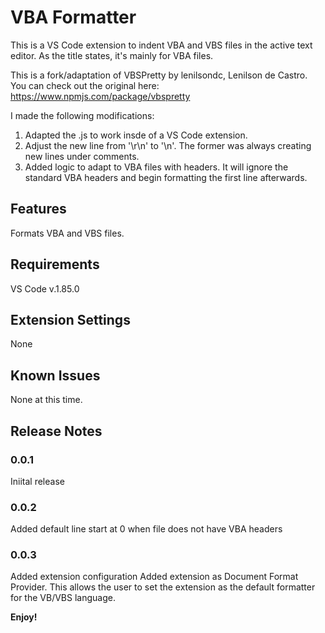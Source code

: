 # VBA Formatter 
This is a VS Code extension to indent VBA and VBS files in the active text editor. As the title states, it's mainly for VBA files.

This is a fork/adaptation of VBSPretty by lenilsondc, Lenilson de Castro.
You can check out the original here: https://www.npmjs.com/package/vbspretty

I made the following modifications:
1. Adapted the .js to work insde of a VS Code extension.
2. Adjust the new line from '\r\n' to '\n'. The former was always creating new lines under comments.
3. Added logic to adapt to VBA files with headers. It will ignore the standard VBA headers and begin formatting the first line afterwards.
   
## Features

Formats VBA and VBS files.

## Requirements
VS Code v.1.85.0

## Extension Settings
None

## Known Issues
None at this time.

## Release Notes

### 0.0.1
Iniital release

### 0.0.2
Added default line start at 0 when file does not have VBA headers

### 0.0.3
Added extension configuration
Added extension as Document Format Provider. This allows the user to set the extension as the default formatter for the VB/VBS language.

**Enjoy!**
